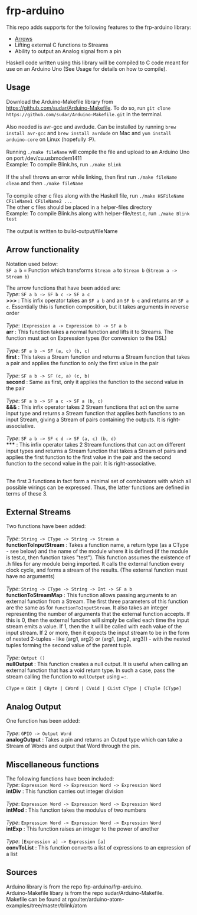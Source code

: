 # frp-arduino

This repo adds supports for the following features to the frp-arduino library:
<ul>
<li><a href="http://www.cse.chalmers.se/~rjmh/afp-arrows.pdf" target="_blank">Arrows</a></li>
<li>Lifting external C functions to Streams</li>
<li>Ability to output an Analog signal from a pin</li>
</ul>

Haskell code written using this library will be compiled to C code meant for use on an Arduino Uno (See Usage for details on how to compile).

## Usage

Download the Arduino-Makefile library from https://github.com/sudar/Arduino-Makefile. To do so, run `git clone https://github.com/sudar/Arduino-Makefile.git` in the terminal.
<br>
<br>
Also needed is avr-gcc and avrdude. Can be installed by running `brew install avr-gcc` and `brew install avrdude` on Mac and `yum install arduino-core` on Linux (hopefully :P).
<br>
<br>
Running `./make fileName` will compile the file and upload to an Arduino Uno on port /dev/cu.usbmodem1411<br>
Example: To compile Blink.hs, run `./make Blink`
<br>
<br>
If the shell throws an error while linking, then first run `./make fileName clean` and then `./make fileName`
<br>
<br>
To compile other c files along with the Haskell file, run `./make HSFileName CFileName1 CFileName2 ...`<br>
The other c files should be placed in a helper-files directory<br>
Example: To compile Blink.hs along with helper-file/test.c, run `./make Blink test`
<br>
<br>
The output is written to build-output/fileName

## Arrow functionality

Notation used below:
<br>
`SF a b` = Function which transforms `Stream a` to `Stream b` (`Stream a -> Stream b`)

The arrow functions that have been added are:
<br>
*Type*: `SF a b -> SF b c -> SF a c`
<br>
**\>>>** : This infix operator takes an `SF a b` and an `SF b c` and returns an `SF a c`. Essentially this is function composition, but it takes arguments in reverse order
<br>
<br>
*Type*: `(Expression a -> Expression b) -> SF a b`
<br>
**arr** : This function takes a normal function and lifts it to Streams. The function must act on Expression types (for conversion to the DSL)
<br>
<br>
*Type*: `SF a b -> SF (a, c) (b, c)`
<br>
**first** : This takes a Stream function and returns a Stream function that takes a pair and applies the function to only the first value in the pair
<br>
<br>
*Type*: `SF a b -> SF (c, a) (c, b)`
<br>
**second** : Same as first, only it applies the function to the second value in the pair
<br>
<br>
*Type*: `SF a b -> SF a c -> SF a (b, c)`
<br>
**&&&** : This infix operator takes 2 Stream functions that act on the same input type and returns a Stream function that applies both functions to an input Stream, giving a Stream of pairs containing the outputs. It is right-associative.
<br>
<br>
*Type*: `SF a b -> SF c d -> SF (a, c) (b, d)`
<br>
__***__ : This infix operator takes 2 Stream functions that can act on different input types and returns a Stream function that takes a Stream of pairs and applies the first function to the first value in the pair and the second function to the second value in the pair. It is right-associative.
<br>
<br>

The first 3 functions in fact form a minimal set of combinators with which all possible wirings can be expressed. Thus, the latter functions are defined in terms of these 3.

## External Streams

Two functions have been added:
<br>
<br>
*Type*: `String -> CType -> String -> Stream a`
<br>
**functionToInputStream** : Takes a function name, a return type (as a CType - see below) and the name of the module where it is defined (if the module is test.c, then function takes "test"). This function assumes the existence of .h files for any module being imported. It calls the external function every clock cycle, and forms a stream of the results. (The external function must have no arguments)
<br>
<br>
*Type*: `String -> CType -> String -> Int -> SF a b`
<br>
**functionToStreamMap** : This function allows passing arguments to an external function from a Stream. The first three parameters of this function are the same as for `functionToInputStream`. It also takes an integer representing the number of arguments that the external function accepts. If this is 0, then the external function will simply be called each time the input stream emits a value. If 1, then the it will be called with each value of the input stream. If 2 or more, then it expects the input stream to be in the form of nested 2-tuples - like (arg1, arg2) or (arg1, (arg2, arg3)) - with the nested tuples forming the second value of the parent tuple.
<br>
<br>
*Type*: `Output ()`
<br>
**nullOutput** : This function creates a null output. It is useful when calling an external function that has a void return type. In such a case, pass the stream calling the function to `nullOutput` using `=:`.
<br>

`CType` = `CBit | CByte | CWord | CVoid | CList CType | CTuple [CType]`

## Analog Output

One function has been added:
<br>
<br>
*Type*: `GPIO -> Output Word`
<br>
**analogOutput** : Takes a pin and returns an Output type which can take a Stream of Words and output that Word through the pin.

## Miscellaneous functions

The following functions have been included:
<br>
*Type*: `Expression Word -> Expression Word -> Expression Word`
<br>
**intDiv** : This function carries out integer division
<br>
<br>
*Type*: `Expression Word -> Expression Word -> Expression Word`
<br>
**intMod** : This function takes the modulus of two numbers
<br>
<br>
*Type*: `Expression Word -> Expression Word -> Expression Word`
<br>
**intExp** : This function raises an integer to the power of another
<br>
<br>
*Type*: `[Expression a] -> Expression [a]`
<br>
**convToList** : This function converts a list of expressions to an expression of a list

## Sources

Arduino library is from the repo frp-arduino/frp-arduino.
<br>
Arduino-Makefile libary is from the repo sudar/Arduino-Makefile.
<br>
Makefile can be found at rgoulter/arduino-atom-examples/tree/master/blink/atom

